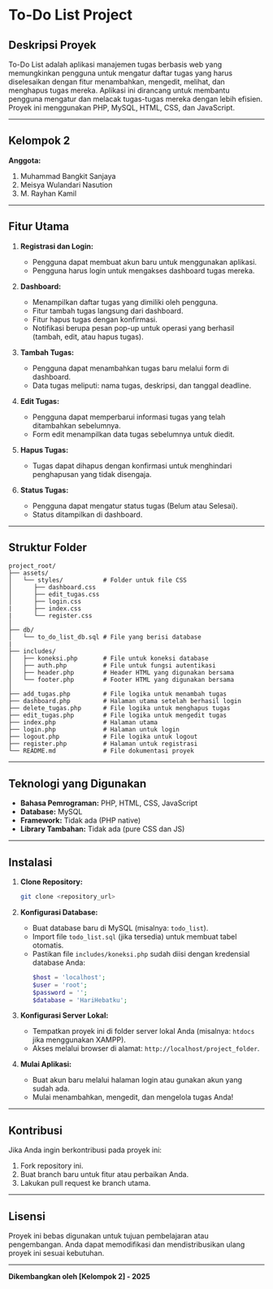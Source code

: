 # To-Do List Project

## Deskripsi Proyek
To-Do List adalah aplikasi manajemen tugas berbasis web yang memungkinkan pengguna untuk mengatur daftar tugas yang harus diselesaikan dengan fitur menambahkan, mengedit, melihat, dan menghapus tugas mereka. Aplikasi ini dirancang untuk membantu pengguna mengatur dan melacak tugas-tugas mereka dengan lebih efisien. Proyek ini menggunakan PHP, MySQL, HTML, CSS, dan JavaScript.

---
## Kelompok 2 
**Anggota:**
1. Muhammad Bangkit Sanjaya
2. Meisya Wulandari Nasution
3. M. Rayhan Kamil


---

## Fitur Utama
1. **Registrasi dan Login:**
   - Pengguna dapat membuat akun baru untuk menggunakan aplikasi.
   - Pengguna harus login untuk mengakses dashboard tugas mereka.

2. **Dashboard:**
   - Menampilkan daftar tugas yang dimiliki oleh pengguna.
   - Fitur tambah tugas langsung dari dashboard.
   - Fitur hapus tugas dengan konfirmasi.
   - Notifikasi berupa pesan pop-up untuk operasi yang berhasil (tambah, edit, atau hapus tugas).

3. **Tambah Tugas:**
   - Pengguna dapat menambahkan tugas baru melalui form di dashboard.
   - Data tugas meliputi: nama tugas, deskripsi, dan tanggal deadline.

4. **Edit Tugas:**
   - Pengguna dapat memperbarui informasi tugas yang telah ditambahkan sebelumnya.
   - Form edit menampilkan data tugas sebelumnya untuk diedit.

5. **Hapus Tugas:**
   - Tugas dapat dihapus dengan konfirmasi untuk menghindari penghapusan yang tidak disengaja.

6. **Status Tugas:**
   - Pengguna dapat mengatur status tugas (Belum atau Selesai).
   - Status ditampilkan di dashboard.

---

## Struktur Folder
```
project_root/
├── assets/
│   └── styles/           # Folder untuk file CSS
│      ├── dashboard.css
│      ├── edit_tugas.css
│      ├── login.css
|      ├── index.css
|      └── register.css
│   
├── db/
│   └── to_do_list_db.sql # File yang berisi database
|
├── includes/
│   ├── koneksi.php       # File untuk koneksi database
│   ├── auth.php          # File untuk fungsi autentikasi
│   ├── header.php        # Header HTML yang digunakan bersama
│   └── footer.php        # Footer HTML yang digunakan bersama
│   
├── add_tugas.php         # File logika untuk menambah tugas
├── dashboard.php         # Halaman utama setelah berhasil login
├── delete_tugas.php      # File logika untuk menghapus tugas
├── edit_tugas.php        # File logika untuk mengedit tugas
├── index.php             # Halaman utama
├── login.php             # Halaman untuk login
├── logout.php            # File logika untuk logout
├── register.php          # Halaman untuk registrasi
└── README.md             # File dokumentasi proyek
```

---

## Teknologi yang Digunakan
- **Bahasa Pemrograman:** PHP, HTML, CSS, JavaScript
- **Database:** MySQL
- **Framework:** Tidak ada (PHP native)
- **Library Tambahan:** Tidak ada (pure CSS dan JS)

---

## Instalasi
1. **Clone Repository:**
   ```bash
   git clone <repository_url>
   ```

2. **Konfigurasi Database:**
   - Buat database baru di MySQL (misalnya: `todo_list`).
   - Import file `todo_list.sql` (jika tersedia) untuk membuat tabel otomatis.
   - Pastikan file `includes/koneksi.php` sudah diisi dengan kredensial database Anda:
     ```php
     $host = 'localhost';
     $user = 'root';
     $password = '';
     $database = 'HariHebatku';
     ```

3. **Konfigurasi Server Lokal:**
   - Tempatkan proyek ini di folder server lokal Anda (misalnya: `htdocs` jika menggunakan XAMPP).
   - Akses melalui browser di alamat: `http://localhost/project_folder`.

4. **Mulai Aplikasi:**
   - Buat akun baru melalui halaman login atau gunakan akun yang sudah ada.
   - Mulai menambahkan, mengedit, dan mengelola tugas Anda!


---

## Kontribusi
Jika Anda ingin berkontribusi pada proyek ini:
1. Fork repository ini.
2. Buat branch baru untuk fitur atau perbaikan Anda.
3. Lakukan pull request ke branch utama.

---

## Lisensi
Proyek ini bebas digunakan untuk tujuan pembelajaran atau pengembangan. Anda dapat memodifikasi dan mendistribusikan ulang proyek ini sesuai kebutuhan.

---

**Dikembangkan oleh [Kelompok 2] - 2025**
